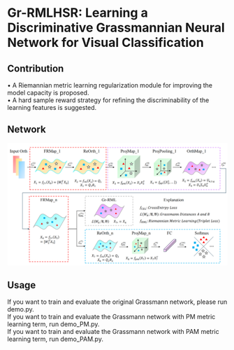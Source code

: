 # Gr-RMLHSR: Learning a Discriminative Grassmannian Neural Network for Visual Classification
## Contribution
>
• A Riemannian metric learning regularization module for improving the model capacity is proposed.<br />
• A hard sample reward strategy for refining the discriminability of the learning features is suggested.
> 
## Network
![](https://github.com/Eason-Bao/Gr-RMLHSR/blob/main/Network.png)

## Usage
If you want to train and evaluate the original Grassmann network, please run demo.py.<br />
If you want to train and evaluate the Grassmann network with PM metric learning term, run demo_PM.py.<br />
If you want to train and evaluate the Grassmann network with PAM metric learning term, run demo_PAM.py.<br />
